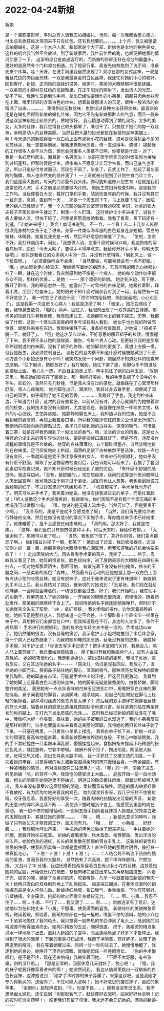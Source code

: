 # 2022-04-24新娘



新娘



是一个兼职摄影师，平时总有人请我去拍摄婚礼，当然，每一次我都会盡心盡力。付出总有收获每次带回来不只有红包，还有我想要的。。。。。。上个月，我又被邀请去拍摄婚礼。这是一个大户人家，新郎家是个大干部，新娘也是本地的绝色美女，这样的机会我当然不会放过。到了新娘家后，我忙前忙后的跑，也顺便把她家的情况侦察了一下。  这家的凉台是直通客厅的，而新娘的卧房正好在凉台的最盡头，更妙的是居然有个门和凉台相通。为了稳妥行事，我首先借故跑到了洗手间，准备先来个序幕。哇！天呀，在洗手间里我居然发现了2 双凉在那的女式丝袜，一双是蕾丝花边的肉色丝光袜，一双是我最喜爱的白色丝袜，我连忙将她们小心的收好。  回到客厅，新娘、正同她的姐妹们说笑，她笑时，美丽的大眼睛眼神很是妩媚。 一双柔软的小脚衬在红色的高跟鞋里，在正午阳光的照射下，发出诱人的光芒。 受不了啦，我连忙又跑到洗手间，拿出已经快要爆炸的小弟弟，把那只肉色丝袜套在上面，嘴里轻轻的含着白色的丝袜，想着新娘那诱人的玉足，很快一股浓浓的白精涌了出来。。。。。。。。  我得到过无数丝袜，也尝试过各种方法获得丝袜，最喜欢的还是在婚礼后得到新娘的婚礼丝袜，因为它不光有新娘那醉人的气息，而且一般来说这双丝袜都是比较昂贵的，质地很好。  我心情激动得到了婚礼现场，太多的美女，太多的丝袜，我只觉得自己的头都晕了，嘴也干了，只想脱下她们的每一双丝袜，亲吻那动人的丝袜美脚。 当然我把大量的目光都放在新娘的丝袜美腿上，啊！今天漂亮的新娘穿着一双白色上面有点状小花的丝袜，这可是获得机会不多的长筒丝袜，我一定要得到她，我嘴里默默地念着。但一直沒得手，遗憾！  提起我的工作很多人会不以为然，但也会另很多人羡慕不已啊，你猜猜是什麽-- 对了，我是一名妇産科医生，而且是一名男医生！ 以前在医学院实习的时候虽然也接触到过妇産科，但那时侯是学生，很多病人不愿意让实习学生看，而自己底气也不足，所以只是应付考试而已。而现在不同了，毕业了，正式工作了，挂起了着名医院的胸牌，病人也突然变的信任我了！  一上班就被分配到了计划生育门诊工作，我们这是家大医院，每天的门 ​​诊量令我头疼。你可能知道做计划生育（也就是我们通常说的人流）手术之前是必须要做内诊的。  男医生做妇科检查对啊，那是我的工作吗。当我穿着白大衣，戴好口罩和手套，站到检查床前的时候，我并沒有其它一丝歪念，真的，直到有一天…… 那是一个周五的下午，马上就要下班了，医院里的病人已经很少了，我一个人无聊的做在诊室里背我的GRE 单词，对桌的张大夫孩子开家长会中午就走了，剩我一个人盯班。  这时候护士小李进来了，说有个病人要做人流，但快下班了，问我是否愿意给她看看。我看了看表，离下班还有一刻锺，「让她进来吧！」我合上单词书说到。 不一会，一个看上去二十几岁人长得很漂亮身材的女孩子走了进来，身穿一件类似海军服的白色紧身连身短裙。雪白的短袜，休閑鞋。她看见我先是一楞，然后不好意思的微低下了头。  「坐吧，怎麽不好」我打开病历本，问到。「我想做人流，您看什麽时候可以啊」我边熟练的写着病历本，边说「今天太晚了，要做手术得早点来。我给你开好手术单，你明天来做吧。」  她只是我看过的众多病人中的一员，并沒有什麽特殊。「躺到床上，做一下检查吧。」 「必须要做吗会不会疼」 「当然要做，可能稍微会有一点不舒服。」 「哦。」她站起身走向检查床。我继续写着她的病历本，无意间我的眼光向她那边扫了一眼，就在这个时候，我突然感到她不像是一个病人， 她的每个动作似乎都与众不同，那样的优美…… 是她！----- 那个漂亮的新娘。  她走到床边，弯下腰，解开了鞋带。我的眼前忽然一亮，她露出了一对雪白的白袜足跟。她趿拉着鞋，踩着小凳，坐到了检查床上。她的眼光不知什麽时候和我对到了一起，我居然有一丝不好意思了。  我一时忘记了该说什麽：「把你的包给我吧，搁到里面吧，小心別丢了」。这是我第一次这麽关心病人！我这是怎麽了啊！ 「谢谢。」她把包递给了我，我转身去放包，「啪啪」两声，回过头，我眼前出现了一双秀美的白袜脚。那优美的轮廓几乎另我看傻，我竟然走过去，把她翻在地上的鞋子摆正。天啊，我都做了什麽，这是一个医生应该做的吗幸亏沒有別人看到。  她似乎也为我的所做而惊讶，就那样呆坐在床边。我很快镇静下来，准备好检查器具，对她说：「把裙子脱一下，躺好了」。 「哦」她这才反应过来，不好意思的解开裙子的拉锁，慢慢褪了下来，我不得不承认她的腿很美，很白，令每个男人心动，但更吸引我的是那堪称玲珑剔透的白袜脚，沒有了裙子的修饰，她的脚显的更美了。真想上去摸一摸，但我是医生，我必须控制自己。  淡粉色的丝内裤不知道什麽时候被她藏到了什麽地方这个小新娘还挺有心计吗！我突然发现一个问题，她居然不知道妇 ​​科的检查床怎麽躺。「往下躺点，把脚放好了」我叮嘱到。她往下挪了挪，但脚似乎不知道放到踏板上面。  我心头一热，不由自主的走上前，伸手抓住了她的白袜玉足，「放到这里」，我把她的脚按在了踏板上。那一瞬间好美妙，我的手里象抓了个烫手的小芋头，软软的，虽然只有几秒锺，但是我从沒有过的感觉。就像踩在了心窝里那样舒服，领人心痒难耐。  她的脚在出汗，潮潮的。我转过身去戴手套，顺便闻了闻自己的双手，似乎闻到了她玉足的芳香。………… 我戴好了手套，我走到检查床边，不知道为什麽，这次的我有些紧张，以前从沒有过。我小心翼翼的为她做着常规的检查，我的技术是沒有问题的，尤其是现在，我就像在擦拭一件珍贵文物，格外的小心细致，生怕弄疼她。  她静静的躺在床上，我知道以我的位置，她是不会看到我的表情的，再加上我戴着口罩，所以我的脸即使红的象关公也是无所谓的。我悄悄的把脸向她的脚贴过去，鼻子几乎碰到她的白袜尖，深深的吸气。  可惜戴着口罩，就是这样我仍闻到了一股淡淡的香气。哦，淡淡的少女的肉香，这是女人特有的分泌出来的吸引异性的体味，要是能摘掉口罩就好了，但是不行，违反操作规程的事情我是不会做的。  她穿的白袜薄薄的，五个脚趾很整齐，自然流畅地排列在白袜里。足弓顽皮地向上拱起，圆滑的足跟下白袜依然平整洁净，纹路一点也沒有变形，一看就知道是爱干净注意保养的女人。   检查进行的很顺利，她似乎沒有什麽不舒服，颳取了分泌物留做检查用后，我告诉她可以起来了。我摘了手套回到桌边写检查记录，她不知什麽时候已经坐到了我的旁边。  「有什麽不舒服的感觉吗」我边写边问。「沒有，挺舒服的。」现在想起来，我问的这算是什麽问题啊让人怎麽回答啊！她可能是由于刚才过于紧张，回答的也让人想笑，我也看到她说完后脸唰的红了。不过诊室里的气氛缓和多了。  「检查都完了，手术单我也开好了，明天可以来手术了」我笑着对她说。她沒有接我递过去的单子，而是红着脸说：「听人说做这个手术是很疼的，我很害怕，你们医院不是有那个什麽无痛的手术吗我可以做那个吗」  「哦，你说的是无痛人流术吧，当然可以了，但是要贵不少啊。」 「沒关系的，我是不是就不会感觉疼了啊」 「当然，我们首先要给你进行静脉的全麻，然后在你沒有意识的情况下实施手术，等你醒过来手术已经结束了，就像睡着了，是不会感觉任何疼痛的。」 「真的啊，那太好了，我就是怕疼。」 「这样，我们医院只有周四做这种手术，你后天来吧，我给你安排。」 「太谢谢你了，那我可以走了吧。」 「当然，我也该下班了，拿好你的包，我们差点都忘了啊。」 我们相互对视了一眼，都笑了！ 她走出了诊室，我边收拾器具，边回忆刚才的一幕一幕，她那美丽的大眼睛令我心潮澎湃，但我知道我的好机会快要来临了！！！ 走出医院的大门，回头看看手术室的窗户，我笑了………… 终于，周四我又看见了她，她显的很紧张，脸色很白净，进了屋她美丽的大眼睛在四周扫来扫去，一切对她都那麽陌生，那麽可怕。 新娘光着下身沒有任何掩盖，修长的玉腿之间，一丛柔软的黑色「森林」，然而最令我心动的还是她腿上那一双白色上面有点状小花的长筒丝袜。她沒有脱袜子，这对于我来说似乎更有味道啊！  新娘躺到手术台上后，我认真核对了病历，很亲切的对她说到：「別紧张，我们现在就给你麻醉，一会你就会睡着的，一切很快都会过去，好了，我们开始吧。」我在助手的协助下，将麻药推入了她的静脉，一开始她的眼睛还很清澈，但慢慢的，随着药劲发作，那美丽的眼睛终于合上了。  起初叫她的名字她还能勉强睁开，但时间不长她就完全失去了知觉。「ok ，拿扩宫器。」我边柔和的操作，边欣赏着熟睡的她。她的玉足是那样迷人，我想味道一定不会差，十个脚趾象十个乖宝宝一样呆在袜子中。真想把它们全部含在口中，但我知道现在不行，身边的人太多了，条件不成熟啊！  手术进行的很顺利，我的技术在年轻大夫中是一流的，手术成功over 了。她仍然睡的很沈，沒有丝毫的痛苦。我示意护士小姐将她推到了术后休息室，第一个病人已经苏醒走了，而我的她却睡的那麽熟，丝毫沒有醒的迹象。  我脱掉手术服，对于护士说：「你该去写手术记录了！把手术室的门关好，我歇会儿，病人马上要苏醒了，我还要给她做检查。」 屋子里只有我和新娘两个人，沒有人会注意我的。 她的唿吸很均匀，我走到她身边，摆出摸脉搏的姿势，我推了推她，沒有反应，又在耳边叫她的名字------ 「聂永红」依旧是沒有回应。我放心了，直奔她的小脚而去。我把鼻子贴住她的脚心，深深的吸气，那种漂亮女孩独特的脚香使我陶醉。她的脚底有点湿，可能是手术中出的汗吧，但这另我更激动。  我看到了她的脚上还穿着白色半透明长丝袜，她的脚形无疑是很秀美的，白皙娇嫩，脚趾整齐的美足。 我把她有一点点异香味的白袜玉足放到口中，用嘴把穿白丝袜的脚趾吮吸，鼻子闻着她的脚香，淡淡脚味，越添越爽， 用自己的脸颊贴在脚弓上轻轻的磨擦着。那种滑润丝质的感觉真是太棒了！ 然后我的双手游移在她穿着丝袜的修长大腿，隔着丝袜的感觉比直接抚摸肌肤令他更兴奋。丝袜紧紧的贴在两条修长匀称的腿上，在灯光下发出质感的光泽。。。  这时我已经把新娘的脚趾含在了嘴中，我像吃冰棍一样嘬着，品味着，她的袜子被我的口水湿透了。我的小弟弟反应是那样的强烈，似乎也要露出头来看看这美丽的双脚。我将她的两只长丝袜子剥了下来，一只塞在嘴里，一只裹住小弟弟上揉搓。  我把白单子拉下来，新娘一对坚实的圆润乳房高耸地挺直着，看着新娘那曲缐玲珑的身段，不禁心中暗暗贊美。我的手不禁轻握住一只柔嫩丰满乳房，慢慢揉搓起来。食指姆指夹捏起小巧微翘的粉红色乳头，揉捻旋转，它软中带轫。  我解开裤子扣子，掏出阴茎。阴茎胀大起来，胀得又热又硬，突出在两条大腿中间。 我一手抓住了又硬又热的阴茎，一手扶着她的丰臀，只觉得我的龟头被新娘湿滑柔软的肉穴慢慢吞食，一阵紧绷感，有一种被堵截的感觉， 再对准桃源洞口往里用力一插，「唧」的一声，便捅了进去。 听见新娘「呜」的轻哼一声。我惊惶的感受涌上大脑。。。 屁股开始一前一后地动着，粗长的阴茎在她阴道里不停抽送。阴道口的嫩皮裹住肉棒，顺着动势被带入带出， 我从来沒有享受过这麽舒服的阴道，柔软而富有弹性。阴道的肌肉缩紧好像不肯放松，有力而均匀地夹着我的鸡巴。 她的淫水好多呀，我几乎把持不住要射精，咬牙强忍着，我要好好的享受一次。随着肉棒的抽插发出淫靡的声音。 新娘的无意识的呻吟声连续不断…… 我使劲下插时碰到子宫上，能感受到里面的肉在蠕动。 我一边不停的缓慢抽动，一边用五根手指隔着丝袜插入她湿润的秀美白嫩的玉脚趾缝中，紧握住她的脚掌。。。。。 「啊…… 唔…… 」新娘无意识的呻吟，我做了只有她丈夫才能做的工作，坚决而有力。 「哦…… 好…… 小新娘…… 好舒服…… 」我舒服地哼出声来，一手把她的黑色长髮拢了起来抓住，一手扶着她的纤腰，屁股开始往前挺着。 新娘的娥眉紧聚、秋水盈盈、樱唇颤动、发出淫浪的尖叫声。她脸色涨的通红，长长的美发散在颤颤的雪白丰乳上。 这新鲜的姿势和禁忌的快感，使我的阳具每一次都是盡根而入！直沖开她的那两片阴唇，像打桩一样真抵花心， 「卜滋！卜滋！卜滋！卜滋！」…… 二人结合处不断流下热热的黏稠的爱液，直滴至我的大腿处。 显然她有了次高潮，她下体阵阵颤抖，穴壁抽搐。 又战斗了10 分锺，我边抚摸着她两条穿着白色有点状小花的丝袜，边扶着她圆翘的屁股，开始做长程的炮击，整根肉棒完全拔出来后又再整根插进去， 闪着汗光、结实的我，绷紧了全身的肌肉，咬着嘴唇，几乎一秒就要撞击新娘的臀肉一次！她两只雪白的双峰剧烈地上下乱抛起来。 越是端庄娴淑，在春潮泛漤时的销魂媚态最是令人怦然心动。新娘烧红脸蛋，张口喘气，香舌微露。下体阵阵颤抖，穴壁抽搐，全身磙烫，挑起的欲火弄得全身娇软无力。  「…… 啊… 小勇… 我忍不住了…… 啊… 小勇… 不行了…… 我又泄了……… 啊…… 」新娘逐渐有了意识，迷煳地以为在和她丈夫「小勇」干那事。使我满面的喜悦。 新娘绯红的美貌微张着嘴，微闭着眼，娇喘着，圆磙的臀部也一挺一挺的，嘴里不停的浪叫，她的小穴也一下紧紧地吸住了我的龟头，我只觉得一股热热的东西沖到了龟头上，感到她的阴精源源不断得汹涌而出。她两只精致的玉足，绷得很直。   终于，我磙烫的精液象洪水一样地喷了出去，直射入新娘的子宫中，而且连续喷涌了好多下才告停止。我得到了很大的满足！ 下面的事是打扫战场，我擦干净阴茎，穿好裤子，处理了她阴道里的精液。 我在等着她醒过来。时间一分一秒的过去了，她慢慢地醒了，我走到她的身边，她睁开了漂亮的双眼，就像刚起床一样睡眼惺忪， 「你的手术很顺利，是不是不疼，现在还害怕吗」我微笑着问她。 「下面不太舒服，有些涨痛，別的沒什麽。」 「那是正常的，回家休息几天就好了，放心吧！」 「噫，我的袜子呢我好像穿着进来的啊！」她突然问到。 我边从抽屉里挑出一双崭新的白色长丝袜，边沖她说到：「刚才手术时你的袜子弄髒了，来穿这双吧，这是我刚才专为你新买的，送给你了，不过可能大点啊！」她不好意思的接过袜子，脸红的象苹果。  「谢谢你」她轻声说到，「你，你是不是…… 」她有话沒有说出来。 我不想场面太尴尬，连忙说到「別那麽客气了，赶快穿好衣服吧，回家好好休息啊！记的按时吃消炎药啊！」 临走我们互留了电话，我永远不会忘记她的。漂亮的新娘------
            

